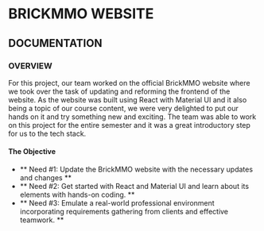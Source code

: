 # BRICKMMO WEBSITE

## DOCUMENTATION

### OVERVIEW

For this project, our team worked on the official BrickMMO website where we took over the task of updating and reforming the frontend of the website. As the website was built using React with Material UI and it also being a topic of our course content, we were very delighted to put our hands on it and try something new and exciting. The team was able to work on this project for the entire semester and it was a great introductory step for us to the tech stack.

#### The Objective

- ** Need #1: Update the BrickMMO website with the necessary updates and changes **
- ** Need #2: Get started with React and Material UI and learn about its elements with hands-on coding. **
- ** Need #3: Emulate a real-world professional environment incorporating requirements gathering from clients and effective teamwork. **

